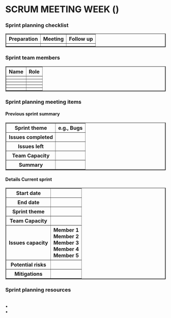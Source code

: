 <h1>SCRUM MEETING WEEK ()</h1>

<h3>  Sprint planning checklist</h3>
<table border = "2">
    <tr>
        <th>Preparation</th>
        <th>Meeting</th>
        <th>Follow up</th>
    <tr>
    <tr >
        <th></th>
        <th></th>
        <th></th>
    </tr>
</table>
<h3>Sprint team members</h3>
<table border = "2">
    <tr>
        <th>Name</th>
        <th>Role</th>
    <tr>
    <tr >
        <th></th>
        <th></th>
    </tr>
    <tr >
        <th></th>
        <th></th>
    </tr>
    <tr >
        <th></th>
        <th></th>
    </tr>
    <tr >
        <th></th>
        <th></th>
    </tr>
    <tr>
        <th></th>
        <th></th>
    </tr>
</table>

<h3>Sprint planning meeting items</h3>

<h4>Previous sprint summary</h4>

<table border = "2">
    <tr>
        <th>Sprint theme</th>
        <th>e.g., Bugs</th>
    <tr>
    <tr >
        <th>Issues completed</th>
        <th></th>
    </tr>
    <tr >
        <th>Issues left</th>
        <th></th>
    </tr>
    <tr >
        <th>Team Capacity</th>
        <th></th>
    </tr>
    <tr >
        <th>Summary</th>
        <th></th>
    </tr>
</table>

<h4>Details Current sprint</h4>

<table border = "2">
    <tr>
        <th>Start date</th>
        <th></th>    
    <tr>
    <tr >
        <th>End date</th>
        <th></th>
    </tr>
    <tr >
        <th>Sprint theme</th>
        <th></th>
    </tr>
    <tr >
        <th>Team Capacity</th>
        <th></th>
    </tr>
    <tr >
        <th>Issues capacity</th>
        <th>Member 1
            <br>Member 2
            <br>Member 3
            <br>Member 4
            <br>Member 5
        </th>
    </tr>
    <tr >
        <th>Potential risks</th>
        <th></th>
    </tr>
    <tr >
        <th>Mitigations</th>
        <th></th>
    </tr>
</table>
<h3>Sprint planning resources</h3>
<br>•
<br>•